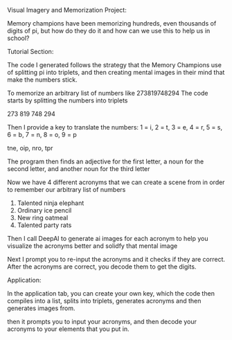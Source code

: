   Visual Imagery and Memorization Project:

Memory champions have been memorizing hundreds, even thousands of digits of pi, but how do they do it and how can we use this to help us in school?

  Tutorial Section:

The code I generated follows the strategy that the Memory Champions use of splitting pi into triplets, and then creating mental images in their mind that make the numbers stick.

To memorize an arbitrary list of numbers like 273819748294
The code starts by splitting the numbers into triplets

273 819 748 294

Then I provide a key to translate the numbers:
1 = i, 2 = t, 3 = e, 4 = r, 5 = s, 6 = b, 7 = n, 8 = o, 9 = p

tne, oip, nro, tpr

The program then finds an adjective for the first letter, a noun for the second letter, and another noun for the third letter

Now we have 4 different acronyms that we can create a scene from in order to remember our arbitrary list of numbers
1. Talented ninja elephant
2. Ordinary ice pencil
3. New ring oatmeal
4. Talented party rats

Then I call DeepAI to generate ai images for each acronym to help you visualize the acronyms better and solidfy that mental image

Next I prompt you to re-input the acronyms and it checks if they are correct. After the acronyms are correct, you decode them to get the digits.

  Application:

In the application tab, you can create your own key, which the code then compiles into a list, splits into triplets, generates acronyms and then generates images from.

then it prompts you to input your acronyms, and then decode your acronyms to your elements that you put in.


